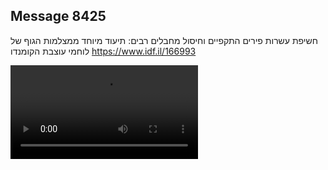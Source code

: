## Message 8425

חשיפת עשרות פירים התקפיים וחיסול מחבלים רבים:
תיעוד מיוחד ממצלמות הגוף של לוחמי 
עוצבת הקומנדו
https://www.idf.il/166993

![Video](./8425/8425_media.mp4)
